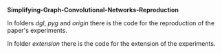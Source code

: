 **Simplifying-Graph-Convolutional-Networks-Reproduction**

In folders *dgl*, *pyg* and *origin* there is the code for the reproduction of the paper's experiments.

In folder *extension* there is the code for the extension of the experiments.
